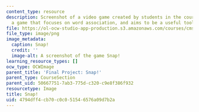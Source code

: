 ```yaml
---
content_type: resource
description: Screenshot of a video game created by students in the course. Snap! is
  a game that focuses on word association, and aims to be a useful tool for brainstorming.
file: https://ol-ocw-studio-app-production.s3.amazonaws.com/courses/cms-611j-creating-video-games-fall-2014/4794dff4cb70c0c051546576a09d7b2a_snap.png
file_type: image/png
image_metadata:
  caption: Snap!
  credit: ''
  image-alt: A screenshot of the game Snap!
learning_resource_types: []
ocw_type: OCWImage
parent_title: 'Final Project: Snap!'
parent_type: CourseSection
parent_uid: 50667751-7ab3-775d-c320-c9e8f386f932
resourcetype: Image
title: Snap!
uid: 4794dff4-cb70-c0c0-5154-6576a09d7b2a
---
```

